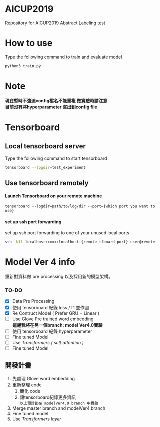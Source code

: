 # AICUP2019
Repository for AICUP2019 Abstract Labeling test
# How to use
Type the following command to train and evaluate model
``` bash
python3 train.py
```
# Note
**現在暫時不強迫config檔名不能重複 做實驗時請注意**  
**目前沒有將hyperparameter 寫出到config file**

# Tensorboard
## Local tensorboard server
Type the following command to start tensorboard  
``` bash
tensorboard --logdir=test_experiment
```
## Use tensorboard remotely
#### Launch Tensorboard on your remote machine
```
tensorboard --logdir=path/to/log/dir --port={which port you want to use}
```
#### set up ssh port forwarding
set up ssh port forwarding to one of your unused local ports  
``` bash
ssh -Nfl localhost:xxxx:localhost:{remote tfboard port} user@remote
```
# Model Ver 4 info
重新對資料做 pre processing 以及採用新的模型架構。

### TO-DO
- [x] Data Pre Processing
- [x] 使用 tensorboard 紀錄 loss / f1 並作圖
- [x] Re Contruct Model ( Prefer GRU + Linear )
- [ ] Use Glove Pre trained word embedding  
        **這邊我將在另一個branch: model Ver4.0實驗**
- [ ] 使用 tensorboard 紀錄 hyperparameter
- [ ] Fine tuned Model
- [ ] Use *Transformers ( self attention )*
- [ ] Fine tuned Model  

## 開發計畫
1. 先處理 Glove word embedding
2. 重新整理 code
   1. 簡化 code
   2. 讓tensorboard紀錄更多資訊  
`以上預計都在 modelVer4.0 branch 中實驗`
3. Merge master branch and modelVer4 branch 
4. Fine tuned model
5. Use *Transformers layer* 